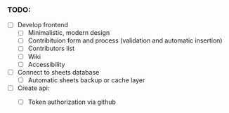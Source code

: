 ### TODO: 
- [ ] Develop frontend
    - [ ] Minimalistic, modern design
    - [ ] Contribituion form and process (validation and automatic insertion)
    - [ ] Contributors list
    - [ ] Wiki
    - [ ] Accessibility
- [ ] Connect to sheets database
    - [ ] Automatic sheets backup or cache layer
- [ ] Create api:
    - [ ] Token authorization via github

